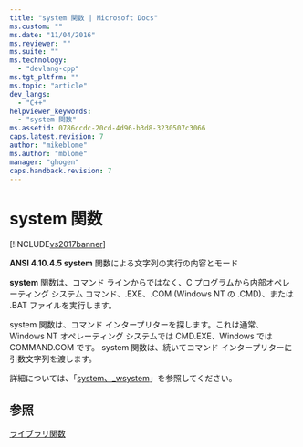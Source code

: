```yaml
---
title: "system 関数 | Microsoft Docs"
ms.custom: ""
ms.date: "11/04/2016"
ms.reviewer: ""
ms.suite: ""
ms.technology: 
  - "devlang-cpp"
ms.tgt_pltfrm: ""
ms.topic: "article"
dev_langs: 
  - "C++"
helpviewer_keywords: 
  - "system 関数"
ms.assetid: 0786ccdc-20cd-4d96-b3d8-3230507c3066
caps.latest.revision: 7
author: "mikeblome"
ms.author: "mblome"
manager: "ghogen"
caps.handback.revision: 7
---
```

# system 関数
[!INCLUDE[vs2017banner](../assembler/inline/includes/vs2017banner.md)]

**ANSI 4.10.4.5 system** 関数による文字列の実行の内容とモード  
  
 **system** 関数は、コマンド ラインからではなく、C プログラムから内部オペレーティング システム コマンド、.EXE、.COM \(Windows NT の .CMD\)、または .BAT ファイルを実行します。  
  
 system 関数は、コマンド インタープリターを探します。これは通常、Windows NT オペレーティング システムでは CMD.EXE、Windows では COMMAND.COM です。  system 関数は、続いてコマンド インタープリターに引数文字列を渡します。  
  
 詳細については、「[system、\_wsystem](../c-runtime-library/reference/system-wsystem.md)」を参照してください。  
  
## 参照  
 [ライブラリ関数](../c-language/library-functions.md)